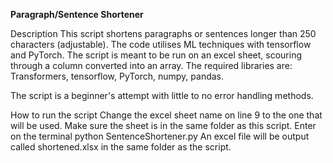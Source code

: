 **Paragraph/Sentence Shortener**

Description
  This script shortens paragraphs or sentences longer than 250 characters (adjustable). 
  The code utilises ML techniques with tensorflow and PyTorch. The script is meant to be
  run on an excel sheet, scouring through a column converted into an array.
  The required libraries are: Transformers, tensorflow, PyTorch, numpy, pandas.

  The script is a beginner's attempt with little to no error handling methods.

How to run the script
  Change the excel sheet name on line 9 to the one that will be used. Make sure the sheet is
  in the same folder as this script.
  Enter on the terminal python SentenceShortener.py
  An excel file will be output called shortened.xlsx in the same folder as the script.

